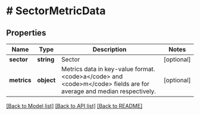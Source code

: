# # SectorMetricData

## Properties

Name | Type | Description | Notes
------------ | ------------- | ------------- | -------------
**sector** | **string** | Sector | [optional]
**metrics** | **object** | Metrics data in key-value format. &lt;code&gt;a&lt;/code&gt; and &lt;code&gt;m&lt;/code&gt; fields are for average and median respectively. | [optional]

[[Back to Model list]](../../README.md#models) [[Back to API list]](../../README.md#endpoints) [[Back to README]](../../README.md)
